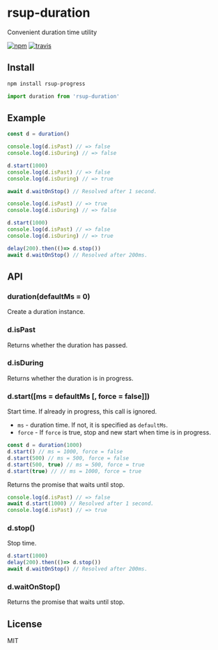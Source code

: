 # rsup-duration
Convenient duration time utility

[![npm](https://flat.badgen.net/npm/v/rsup-duration)](https://www.npmjs.com/package/rsup-duration)
[![travis](https://badgen.net/travis/skt-t1-byungi/rsup-duration)](https://travis-ci.org/skt-t1-byungi/rsup-duration)

## Install
```sh
npm install rsup-progress
```
```js
import duration from 'rsup-duration'
```

## Example
```js
const d = duration()

console.log(d.isPast) // => false
console.log(d.isDuring) // => false

d.start(1000)
console.log(d.isPast) // => false
console.log(d.isDuring) // => true

await d.waitOnStop() // Resolved after 1 second.

console.log(d.isPast) // => true
console.log(d.isDuring) // => false

d.start(1000)
console.log(d.isPast) // => false
console.log(d.isDuring) // => true

delay(200).then(()=> d.stop())
await d.waitOnStop() // Resolved after 200ms.
```

## API
### duration(defaultMs = 0)
Create a duration instance.

### d.isPast
Returns whether the duration has passed.

### d.isDuring
Returns whether the duration is in progress.

### d.start([ms = defaultMs [, force = false]])
Start time. If already in progress, this call is ignored.

- `ms` - duration time. If not, it is specified as `defaultMs`.
- `force`  - If `force` is true, stop and new start when time is in progress.

```js
const d = duration(1000)
d.start() // ms = 1000, force = false
d.start(500) // ms = 500, force = false
d.start(500, true) // ms = 500, force = true
d.start(true) // // ms = 1000, force = true
```

Returns the promise that waits until stop.
```js
console.log(d.isPast) // => false
await d.start(1000) // Resolved after 1 second.
console.log(d.isPast) // => true
```

### d.stop()
Stop time.

```js
d.start(1000)
delay(200).then(()=> d.stop())
await d.waitOnStop() // Resolved after 200ms.
```

### d.waitOnStop()
Returns the promise that waits until stop.

## License
MIT
